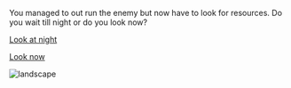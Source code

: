 You managed to out run the enemy but now have to look for resources. Do you wait till night or do you look now?

[Look at night](night.md)

[Look now](day.md)

![landscape](landscape.jpg)